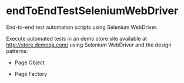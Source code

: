 # endToEndTestSeleniumWebDriver
End-to-end test automation scripts using Selenium WebDriver.

Execute automated tests in an demo store site available at http://store.demoqa.com/ using Selenium WebDriver and the design patterns:

- Page Object

- Page Factory
